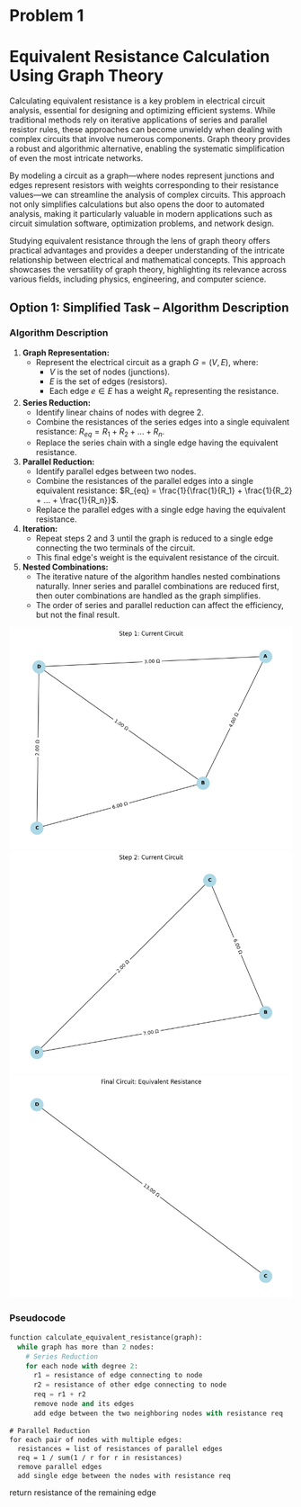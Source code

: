 # Problem 1
# Equivalent Resistance Calculation Using Graph Theory
Calculating equivalent resistance is a key problem in electrical circuit analysis, essential for designing and optimizing efficient systems. While traditional methods rely on iterative applications of series and parallel resistor rules, these approaches can become unwieldy when dealing with complex circuits that involve numerous components. Graph theory provides a robust and algorithmic alternative, enabling the systematic simplification of even the most intricate networks.

By modeling a circuit as a graph—where nodes represent junctions and edges represent resistors with weights corresponding to their resistance values—we can streamline the analysis of complex circuits. This approach not only simplifies calculations but also opens the door to automated analysis, making it particularly valuable in modern applications such as circuit simulation software, optimization problems, and network design.

Studying equivalent resistance through the lens of graph theory offers practical advantages and provides a deeper understanding of the intricate relationship between electrical and mathematical concepts. This approach showcases the versatility of graph theory, highlighting its relevance across various fields, including physics, engineering, and computer science.
## Option 1: Simplified Task – Algorithm Description

### Algorithm Description

1.  **Graph Representation:**
    * Represent the electrical circuit as a graph $G = (V, E)$, where:
        * $V$ is the set of nodes (junctions).
        * $E$ is the set of edges (resistors).
        * Each edge $e \in E$ has a weight $R_e$ representing the resistance.
2.  **Series Reduction:**
    * Identify linear chains of nodes with degree 2.
    * Combine the resistances of the series edges into a single equivalent resistance: $R_{eq} = R_1 + R_2 + ... + R_n$.
    * Replace the series chain with a single edge having the equivalent resistance.
3.  **Parallel Reduction:**
    * Identify parallel edges between two nodes.
    * Combine the resistances of the parallel edges into a single equivalent resistance: $R_{eq} = \frac{1}{\frac{1}{R_1} + \frac{1}{R_2} + ... + \frac{1}{R_n}}$.
    * Replace the parallel edges with a single edge having the equivalent resistance.
4.  **Iteration:**
    * Repeat steps 2 and 3 until the graph is reduced to a single edge connecting the two terminals of the circuit.
    * This final edge's weight is the equivalent resistance of the circuit.
5.  **Nested Combinations:**
    * The iterative nature of the algorithm handles nested combinations naturally. Inner series and parallel combinations are reduced first, then outer combinations are handled as the graph simplifies.
    * The order of series and parallel reduction can affect the efficiency, but not the final result.

![alt text](image-2.png)
![alt text](image-3.png)
![alt text](image-4.png)

### Pseudocode

```python
function calculate_equivalent_resistance(graph):
  while graph has more than 2 nodes:
    # Series Reduction
    for each node with degree 2:
      r1 = resistance of edge connecting to node
      r2 = resistance of other edge connecting to node
      req = r1 + r2
      remove node and its edges
      add edge between the two neighboring nodes with resistance req
```
    # Parallel Reduction
    for each pair of nodes with multiple edges:
      resistances = list of resistances of parallel edges
      req = 1 / sum(1 / r for r in resistances)
      remove parallel edges
      add single edge between the nodes with resistance req

  return resistance of the remaining edge
  ```